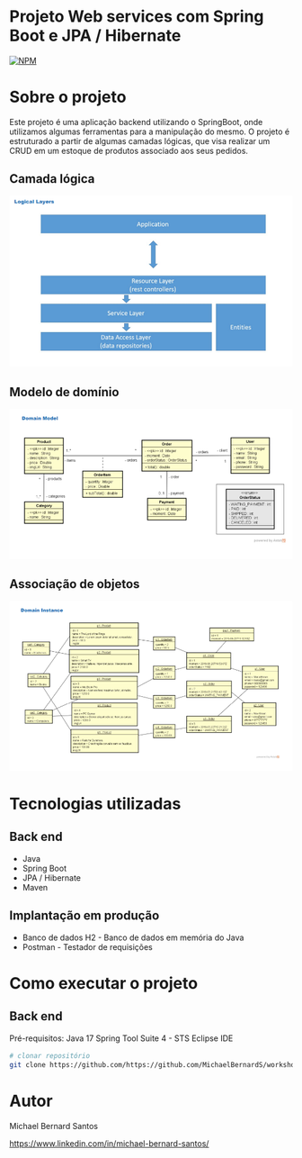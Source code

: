 # Projeto Web services com Spring Boot e JPA / Hibernate
[![NPM](https://img.shields.io/badge/license-MIT-green)](https://github.com/MichaelBernardS/workshop-spring3-jpa/blob/main/LICENSE)

# Sobre o projeto

Este projeto é uma aplicação backend utilizando o SpringBoot, onde utilizamos algumas ferramentas para a manipulação do mesmo. O projeto é estruturado a partir de algumas camadas lógicas, que visa realizar um CRUD em um estoque de produtos associado aos seus pedidos. 

## Camada lógica
![Web 1](https://github.com/MichaelBernardS/Assets/blob/main/Camadas%20l%C3%B3gicas.png)

## Modelo de domínio
![Web 2](https://github.com/MichaelBernardS/Assets/blob/main/Modelo%20de%20dom%C3%ADnio.png)

## Associação de objetos
![Web 3](https://github.com/MichaelBernardS/Assets/blob/main/Associa%C3%A7%C3%A3o%20dos%20objetos.png)

# Tecnologias utilizadas
## Back end
- Java
- Spring Boot
- JPA / Hibernate
- Maven

## Implantação em produção
- Banco de dados H2 - Banco de dados em memória do Java
- Postman - Testador de requisições

# Como executar o projeto

## Back end
Pré-requisitos: Java 17
Spring Tool Suite 4 - STS Eclipse IDE

```bash
# clonar repositório
git clone https://github.com/https://github.com/MichaelBernardS/workshop-spring3-jpa.git
```

# Autor

Michael Bernard Santos

https://www.linkedin.com/in/michael-bernard-santos/
